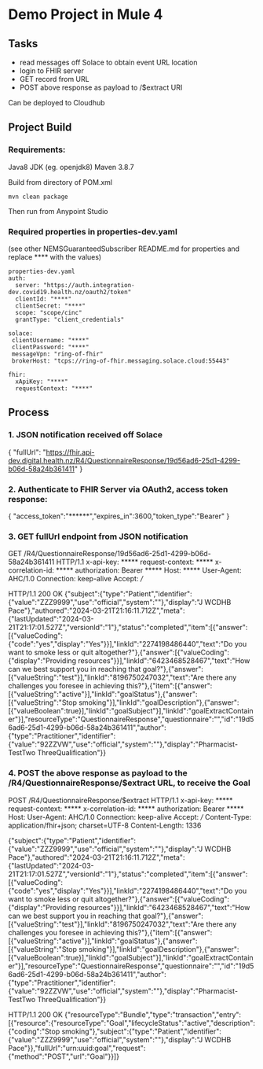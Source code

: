 
# Demo Project in Mule 4

## Tasks
- read messages off Solace to obtain event URL location
- login to FHIR server
- GET record from URL
- POST above response as payload to /$extract URI

Can be deployed to Cloudhub 


## Project Build
### Requirements:
Java8 JDK (eg. openjdk8)
Maven 3.8.7

Build from directory of POM.xml
```
mvn clean package
```
Then run from Anypoint Studio

### Required properties in properties-dev.yaml
(see other NEMSGuaranteedSubscriber README.md for properties and replace **** with the values)

```
properties-dev.yaml
auth:
  server: "https://auth.integration-dev.covid19.health.nz/oauth2/token"
  clientId: "****"
  clientSecret: "****"
  scope: "scope/cinc"
  grantType: "client_credentials"
  
solace:
 clientUsername: "****"
 clientPassword: "****"
 messageVpn: "ring-of-fhir"
 brokerHost: "tcps://ring-of-fhir.messaging.solace.cloud:55443" 

fhir:
  xApiKey: "****" 
  requestContext: "****"
```

## Process

### 1. JSON notification received off Solace
{
    "fullUrl": "https://fhir.api-dev.digital.health.nz/R4/QuestionnaireResponse/19d56ad6-25d1-4299-b06d-58a24b361411"
}


### 2. Authenticate to FHIR Server via OAuth2, access token response:
{
	"access_token":"******","expires_in":3600,"token_type":"Bearer"
}


### 3. GET fullUrl endpoint from JSON notification

GET /R4/QuestionnaireResponse/19d56ad6-25d1-4299-b06d-58a24b361411 HTTP/1.1
x-api-key: *****
request-context: *****
x-correlation-id: *****
authorization: Bearer *****
Host: *****
User-Agent: AHC/1.0
Connection: keep-alive
Accept: */*


HTTP/1.1 200 OK
{"subject":{"type":"Patient","identifier":{"value":"ZZZ9999","use":"official","system":""},"display":"J WCDHB Pace"},"authored":"2024-03-21T21:16:11.712Z","meta":{"lastUpdated":"2024-03-21T21:17:01.527Z","versionId":"1"},"status":"completed","item":[{"answer":[{"valueCoding":{"code":"yes","display":"Yes"}}],"linkId":"2274198486440","text":"Do you want to smoke less or quit altogether?"},{"answer":[{"valueCoding":{"display":"Providing resources"}}],"linkId":"6423468528467","text":"How can we best support you in reaching that goal?"},{"answer":[{"valueString":"test"}],"linkId":"8196750247032","text":"Are there any challenges you foresee in achieving this?"},{"item":[{"answer":[{"valueString":"active"}],"linkId":"goalStatus"},{"answer":[{"valueString":"Stop smoking"}],"linkId":"goalDescription"},{"answer":[{"valueBoolean":true}],"linkId":"goalSubject"}],"linkId":"goalExtractContainer"}],"resourceType":"QuestionnaireResponse","questionnaire":"","id":"19d56ad6-25d1-4299-b06d-58a24b361411","author":{"type":"Practitioner","identifier":{"value":"92ZZVW","use":"official","system":""},"display":"Pharmacist-TestTwo ThreeQualification"}}


### 4. POST the above response as payload to the /R4/QuestionnaireResponse/$extract URL, to receive the Goal

POST /R4/QuestionnaireResponse/$extract HTTP/1.1
x-api-key: *****
request-context: *****
x-correlation-id: *****
authorization: Bearer *****
Host: 
User-Agent: AHC/1.0
Connection: keep-alive
Accept: */*
Content-Type: application/fhir+json; charset=UTF-8
Content-Length: 1336

{"subject":{"type":"Patient","identifier":{"value":"ZZZ9999","use":"official","system":""},"display":"J WCDHB Pace"},"authored":"2024-03-21T21:16:11.712Z","meta":{"lastUpdated":"2024-03-21T21:17:01.527Z","versionId":"1"},"status":"completed","item":[{"answer":[{"valueCoding":{"code":"yes","display":"Yes"}}],"linkId":"2274198486440","text":"Do you want to smoke less or quit altogether?"},{"answer":[{"valueCoding":{"display":"Providing resources"}}],"linkId":"6423468528467","text":"How can we best support you in reaching that goal?"},{"answer":[{"valueString":"test"}],"linkId":"8196750247032","text":"Are there any challenges you foresee in achieving this?"},{"item":[{"answer":[{"valueString":"active"}],"linkId":"goalStatus"},{"answer":[{"valueString":"Stop smoking"}],"linkId":"goalDescription"},{"answer":[{"valueBoolean":true}],"linkId":"goalSubject"}],"linkId":"goalExtractContainer"}],"resourceType":"QuestionnaireResponse","questionnaire":"","id":"19d56ad6-25d1-4299-b06d-58a24b361411","author":{"type":"Practitioner","identifier":{"value":"92ZZVW","use":"official","system":""},"display":"Pharmacist-TestTwo ThreeQualification"}}

HTTP/1.1 200 OK
{"resourceType":"Bundle","type":"transaction","entry":[{"resource":{"resourceType":"Goal","lifecycleStatus":"active","description":{"coding":"Stop smoking"},"subject":{"type":"Patient","identifier":{"value":"ZZZ9999","use":"official","system":""},"display":"J WCDHB Pace"}},"fullUrl":"urn:uuid:goal","request":{"method":"POST","url":"Goal"}}]}
